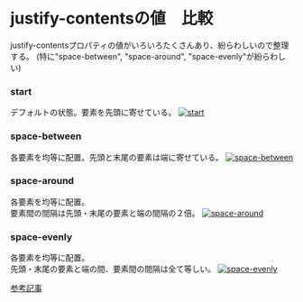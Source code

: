 # justify-contentsの値　比較
justify-contentsプロパティの値がいろいろたくさんあり、紛らわしいので整理する。 (特に"space-between", "space-around", "space-evenly"が紛らわしい)

### start
デフォルトの状態。要素を先頭に寄せている。
[![start](https://i.gyazo.com/d15e7985c9fccf4667308b1dabd2efae.png)](https://gyazo.com/d15e7985c9fccf4667308b1dabd2efae)

### space-between
各要素を均等に配置。先頭と末尾の要素は端に寄せている。
[![space-between](https://i.gyazo.com/339da8729ce37de2918e04a54bbe62c6.png)](https://gyazo.com/339da8729ce37de2918e04a54bbe62c6)
### space-around
各要素を均等に配置。  
要素間の間隔は先頭・末尾の要素と端の間隔の２倍。
[![space-around](https://i.gyazo.com/8add69ae52d7c3595955815d9498bcd3.png)](https://gyazo.com/8add69ae52d7c3595955815d9498bcd3)

### space-evenly
各要素を均等に配置。  
先頭・末尾の要素と端の間、要素間の間隔は全て等しい。
[![space-evenly](https://i.gyazo.com/e85f2d387741df1774e4b946f77a07bf.png)](https://gyazo.com/e85f2d387741df1774e4b946f77a07bf)

[参考記事](https://developer.mozilla.org/ja/docs/Web/CSS/justify-content#%E4%BE%8B)